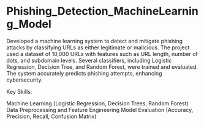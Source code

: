 # Phishing_Detection_MachineLearning_Model

Developed a machine learning system to detect and mitigate phishing attacks by classifying URLs as either legitimate or malicious. The project used a dataset of 10,000 URLs with features such as URL length, number of dots, and subdomain levels. Several classifiers, including Logistic Regression, Decision Tree, and Random Forest, were trained and evaluated. The system accurately predicts phishing attempts, enhancing cybersecurity.

Key Skills:

Machine Learning (Logistic Regression, Decision Trees, Random Forest)
Data Preprocessing and Feature Engineering
Model Evaluation (Accuracy, Precision, Recall, Confusion Matrix)





